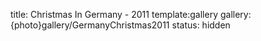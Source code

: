 title: Christmas In Germany - 2011
template:gallery
gallery: {photo}gallery/GermanyChristmas2011
status: hidden
